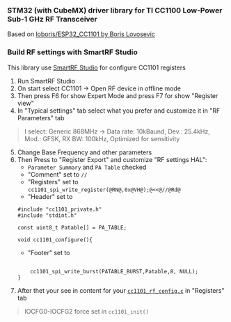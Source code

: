 ### STM32 (with CubeMX) driver library for TI CC1100 Low-Power Sub-1 GHz RF Transceiver

Based on [loboris/ESP32_CC1101 by Boris Lovosevic](https://github.com/loboris/ESP32_CC1101)

### Build RF settings with SmartRF Studio

This library use [SmartRF Studio](https://www.ti.com/tool/SMARTRFTM-STUDIO) for configure CC1101 registers

1. Run SmartRF Studio
2. On start select CC1101 -> Open RF device in offline mode
3. Then press F6 for show Expert Mode and  press F7 for show "Register view"
4. In "Typical settings" tab select what you prefer and customize it in "RF Parameters" tab
> I select: Generic 868MHz -> Data rate: 10kBaund, Dev.: 25.4kHz, Mod.: GFSK, RX BW: 100kHz, Optimized for sensitivity
5. Change Base Frequency and other parameters
6. Then Press to "Register Export" and customize "RF settings HAL":
    - `Parameter Summary` and `PA Table` checked
    - "Comment" set to `//`
    - "Registers" set to `cc1101_spi_write_register(@RN@,0x@VH@);@<<@//@Rd@`
    - "Header" set to 
    ```
    #include "cc1101_private.h"
    #include "stdint.h"

    const uint8_t Patable[] = PA_TABLE;

    void cc1101_configure(){
    ```
    - "Footer" set to
    ```
    
        cc1101_spi_write_burst(PATABLE_BURST,Patable,8, NULL);
    }
    ```
7. After thet your see in content for your [`cc1101_rf_config.c`](cc1101_rf_config.c) in "Registers" tab
> IOCFG0-IOCFG2 force set in `cc1101_init()`